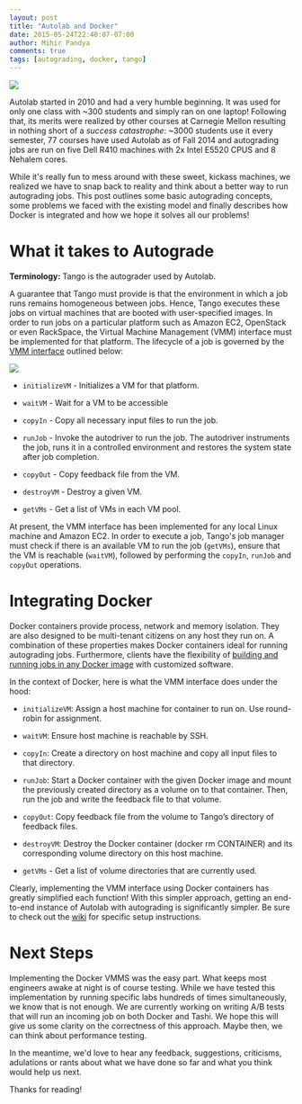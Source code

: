 ```yaml
---
layout: post
title: "Autolab and Docker"
date: 2015-05-24T22:40:07-07:00
author: Mihir Pandya
comments: true
tags: [autograding, docker, tango]
---
```


![]({{site.baseurl}}/assets/docker.svg)

Autolab started in 2010 and had a very humble beginning. It was used for only one class with ~300 students and simply ran on one laptop! Following that, its merits were realized by other courses at Carnegie Mellon resulting in nothing short of a *success catastrophe*: ~3000 students use it every semester, 77 courses have used Autolab as of Fall 2014 and autograding jobs are run on five Dell R410 machines with 2x Intel E5520 CPUS and 8 Nehalem cores.

While it's really fun to mess around with these sweet, kickass machines, we realized we have to snap back to reality and think about a better way to run autograding jobs. This post outlines some basic autograding concepts, some problems we faced with the existing model and finally describes how Docker is integrated and how we hope it solves all our problems!

# What it takes to Autograde

__Terminology:__ Tango is the autograder used by Autolab.

A guarantee that Tango must provide is that the environment in which a job runs remains homogeneous between jobs. Hence, Tango executes these jobs on virtual machines that are booted with user-specified images. In order to run jobs on a particular platform such as Amazon EC2, OpenStack or even RackSpace, the Virtual Machine Management (VMM) interface must be implemented for that platform. The lifecycle of a job is governed by the [VMM interface][gh-sample-code] outlined below:

![]({{site.baseurl}}/assets/autograde.svg)

* `initializeVM` - Initializes a VM for that platform.

* `waitVM` - Wait for a VM to be accessible

* `copyIn` - Copy all necessary input files to run the job.

* `runJob` - Invoke the autodriver to run the job. The autodriver instruments the job, runs it in a controlled environment and restores the system state after job completion.

* `copyOut` - Copy feedback file from the VM.

* `destroyVM` - Destroy a given VM.

* `getVMs` - Get a list of VMs in each VM pool.

At present, the VMM interface has been implemented for any local Linux machine and Amazon EC2. In order to execute a job, Tango's job manager must check if there is an available VM to run the job (`getVMs`), ensure that the VM is reachable (`waitVM`), followed by performing the `copyIn`, `runJob` and `copyOut` operations.

# Integrating Docker

Docker containers provide process, network and memory isolation. They are also designed to be multi-tenant citizens on any host they run on. A combination of these properties makes Docker containers ideal for running autograding jobs. Furthermore, clients have the flexibility of [building and running jobs in any Docker image][docker-img] with customized software.

In the context of Docker, here is what the VMM interface does under the hood:

* `initializeVM`: Assign a host machine for container to run on. Use round-robin for assignment.

* `waitVM`: Ensure host machine is reachable by SSH.

* `copyIn`: Create a directory on host machine and copy all input files to that directory.

* `runJob`: Start a Docker container with the given Docker image and mount the previously created directory as a volume on to that container. Then, run the job and write the feedback file to that volume.
* `copyOut`: Copy feedback file from the volume to Tango’s directory of feedback files.

* `destroyVM`: Destroy the Docker container (docker rm CONTAINER) and its corresponding volume directory on this host machine.

* `getVMs` - Get a list of volume directories that are currently used.

Clearly, implementing the VMM interface using Docker containers has greatly simplified each function! With this simpler approach, getting an end-to-end instance of Autolab with autograding is significantly simpler. Be sure to check out the [wiki][gh-docker-wiki] for specific setup instructions.

# Next Steps

Implementing the Docker VMMS was the easy part. What keeps most engineers awake at night is of course testing. While we have tested this implementation by running specific labs hundreds of times simultaneously, we know that is not enough. We are currently working on writing A/B tests that will run an incoming job on both Docker and Tashi. We hope this will give us some clarity on the correctness of this approach. Maybe then, we can think about performance testing. 

In the meantime, we'd love to hear any feedback, suggestions, criticisms, adulations or rants about what we have done so far and what you think would help us next.

Thanks for reading!

[hello-world]: http://autolab.github.io/2015/03/autolab-autograding-for-all/
[gh-autolab]: https://github.com/autolab/Autolab
[docker-img]: https://docs.docker.com/userguide/dockerimages/
[gh-docker]: https://github.com/autolab/Tango/releases/tag/v1.1.0
[gh-docker-wiki]: https://github.com/autolab/Tango/wiki/Tango-with-Docker
[gh-sample-code]: https://github.com/autolab/Tango/blob/master/vmms/localDocker.py
[gh-tashi]: https://github.com/apache/tashi